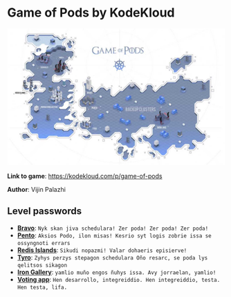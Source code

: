 # Game of Pods by KodeKloud
<p align="center">
  <img src="GOP_Map.jpg" />
</p>

**Link to game**: https://kodekloud.com/p/game-of-pods

**Author**: Vijin Palazhi


## Level passwords
- **[Bravo](https://github.com/5kr1p7/game-of-pods/raw/master/solutions/bravo.yaml)**: `Nyk skan jiva schedulara! Zer poda! Zer poda! Zer poda!`
- **[Pento](https://github.com/5kr1p7/game-of-pods/raw/master/solutions/pento.yaml)**: `Aksios Podo, ilon misas! Kesrio syt logis zobrie issa se ossyngnoti errars`
- **[Redis Islands](https://github.com/5kr1p7/game-of-pods/raw/master/solutions/redis-islands.yaml)**: `Sikudi nopazmi! Valar dohaeris episierve!`
- **[Tyro](https://github.com/5kr1p7/game-of-pods/raw/master/solutions/tyro.yaml)**: `Zyhys perzys stepagon schedulara Oño resarc, se poda lys qelitsos sikagon`
- **[Iron Gallery](https://github.com/5kr1p7/game-of-pods/raw/master/solutions/iron-gallery.yaml)**: `yamlio muño engos ñuhys issa. Avy jorraelan, yamlio!`
- **[Voting app](https://github.com/5kr1p7/game-of-pods/raw/master/solutions/voting-app.yaml)**: `Hen desarrollo, integreiddio. Hen integreiddio, testa. Hen testa, lifa.`
